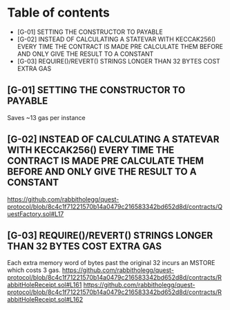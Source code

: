 # Table of contents
- [G-01] SETTING THE CONSTRUCTOR TO PAYABLE
- [G-02] INSTEAD OF CALCULATING A STATEVAR WITH KECCAK256() EVERY TIME THE CONTRACT IS MADE PRE CALCULATE THEM BEFORE AND ONLY GIVE THE RESULT TO A CONSTANT
- [G-03] REQUIRE()/REVERT() STRINGS LONGER THAN 32 BYTES COST EXTRA GAS

## [G-01] SETTING THE CONSTRUCTOR TO PAYABLE
Saves ~13 gas per instance

## [G-02] INSTEAD OF CALCULATING A STATEVAR WITH KECCAK256() EVERY TIME THE CONTRACT IS MADE PRE CALCULATE THEM BEFORE AND ONLY GIVE THE RESULT TO A CONSTANT

https://github.com/rabbitholegg/quest-protocol/blob/8c4c1f71221570b14a0479c216583342bd652d8d/contracts/QuestFactory.sol#L17

## [G-03] REQUIRE()/REVERT() STRINGS LONGER THAN 32 BYTES COST EXTRA GAS
Each extra memory word of bytes past the original 32 incurs an MSTORE which costs 3 gas.
https://github.com/rabbitholegg/quest-protocol/blob/8c4c1f71221570b14a0479c216583342bd652d8d/contracts/RabbitHoleReceipt.sol#L161
https://github.com/rabbitholegg/quest-protocol/blob/8c4c1f71221570b14a0479c216583342bd652d8d/contracts/RabbitHoleReceipt.sol#L162

